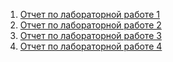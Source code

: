 1. [Отчет по лабораторной работе 1](https://github.com/Andema01/DA-in-GameDev/blob/main/Workshop1.md)
2. [Отчет по лабораторной работе 2](https://github.com/Andema01/DA-in-GameDev/blob/main/Workshop2.md)
3. [Отчет по лабораторной работе 3](https://github.com/Andema01/DA-in-GameDev/blob/main/Workshop3.md)
4. [Отчет по лабораторной работе 4](https://github.com/Andema01/DA-in-GameDev/blob/main/Workshop4.md)
